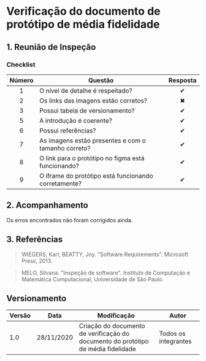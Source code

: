 # Verificação do documento de protótipo de média fidelidade

## 1. Reunião de Inspeção

### Checklist

| Número | Questão | Resposta |
|:--:|--|:--:|
| 1 | O nível de detalhe é respeitado? | ✔ |
| 2 | Os links das imagens estão corretos? | ✖ |
| 3 | Possui tabela de versionamento? | ✔ |
| 5 | A introdução é coerente? | ✔ |
| 6 | Possui referências? | ✔ |
| 7 | As imagens estão presentes e com o tamanho correto? | ✔ |
| 8 | O link para o protótipo no figma está funcionando? | ✔ |
| 9 | O iframe do protótipo está funcionando corretamente? | ✔ |

## 2. Acompanhamento

Os erros encontrados não foram corrigidos ainda.

## 3. Referências

>WIEGERS, Karl; BEATTY, Joy. "Software Requirements". Microsoft Press, 2013.

>MELO, Silvana. "Inspeção de software". Instituto de Computação e Matemática Computacional, Universidade de São Paulo.

## Versionamento

| Versão | Data | Modificação | Autor |
|--|--|--|--|
| 1.0 | 28/11/2020 | Criação do documento de verificação do documento do protótipo de média fidelidade | Todos os integrantes |